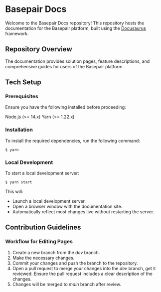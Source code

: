 # Basepair Docs

Welcome to the Basepair Docs repository! This repository hosts the documentation for the Basepair platform, built using the [Docusaurus](https://docusaurus.io/) framework.

## Repository Overview

The documentation provides solution pages, feature descriptions, and comprehensive guides for users of the Basepair platform.

## Tech Setup

### Prerequisites
Ensure you have the following installed before proceeding:

Node.js (>= 14.x)
Yarn (>= 1.22.x)

### Installation
To install the required dependencies, run the following command:

```
$ yarn
```
### Local Development
To start a local development server:

```
$ yarn start
```
This will:

- Launch a local development server.
- Open a browser window with the documentation site.
- Automatically reflect most changes live without restarting the server.

## Contribution Guidelines

### Workflow for Editing Pages
1. Create a new branch from the _dev_ branch.
2. Make the necessary changes.
3. Commit your changes and push the branch to the repository.
4. Open a pull request to merge your changes into the _dev_ branch, get it reviewed. Ensure the pull request includes a clear description of the changes.
5. Changes will be merged to _main_ branch after review.
